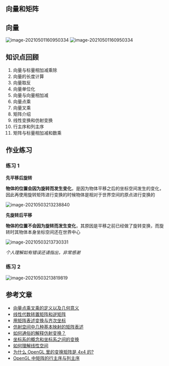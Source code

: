 ## 向量和矩阵

## 向量

![image-20210501160950334](vector.png)
![image-20210501160950334](analysis.png)

## 知识点回顾

1. 向量与标量相加减乘除
2. 向量的长度计算
3. 向量取反
4. 向量单位化
5. 向量与向量相加减
6. 向量点乘
7. 向量叉乘
8. 矩阵介绍
9. 线性变换和仿射变换
10. 行主序和列主序
11. 矩阵与标量相加减和数乘

## 作业练习

### 练习 1

**先平移后旋转**

**物体的位置会因为旋转而发生变化**，是因为物体平移之后的坐标空间发生的变化，因此再使用旋转矩阵进行变换的时候物体是相对于世界空间的原点进行变换的

![image-20210503213238840](image-20210503213238840.png)

**先旋转后平移**

**物体的位置不会因为旋转而发生变化**，其原因是平移之前已经做了旋转变换，而旋转时其物体本身坐标空间还在世界中心

![image-20210503213730331](image-20210503213730331.png)

_个人理解如有错误还请指出，非常感谢_

### 练习 2

![image-20210503213819819](image-20210503213819819.png)

## 参考文章

-   [向量点乘叉乘的定义以及几何意义](http://www.360doc.com/content/19/1222/18/40070800_881412732.shtml)
-   [线性代数转置矩阵和逆矩阵](https://blog.csdn.net/yinhun2012/article/details/84236202)
-   [用矩阵表述变换与齐次坐标](https://www.jianshu.com/p/c3e887c4c4f4)
-   [仿射空间中几种基本映射的矩阵表述](https://www.jianshu.com/p/ccdee786acbd)
-   [如何通俗的解释仿射变换？](https://www.matongxue.com/madocs/244/)
-   [坐标系的概念和坐标系之间的变换](https://www.jianshu.com/p/f6b1b6d1f5ee)
-   [如何理解线性空间](https://www.zhihu.com/question/24086219)
-   [为什么 OpenGL 里的变换矩阵是 4x4 的?](https://juejin.cn/post/6886474840111317005)
-   [OpenGL 中矩阵的行主序与列主序](https://www.jianshu.com/p/bfc8327eaad3)
